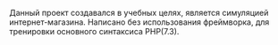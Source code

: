 Данный проект создавался в учебных целях, является симуляцией интернет-магазина. Написано без использования фреймворка, для тренировки основного синтаксиса PHP(7.3).
